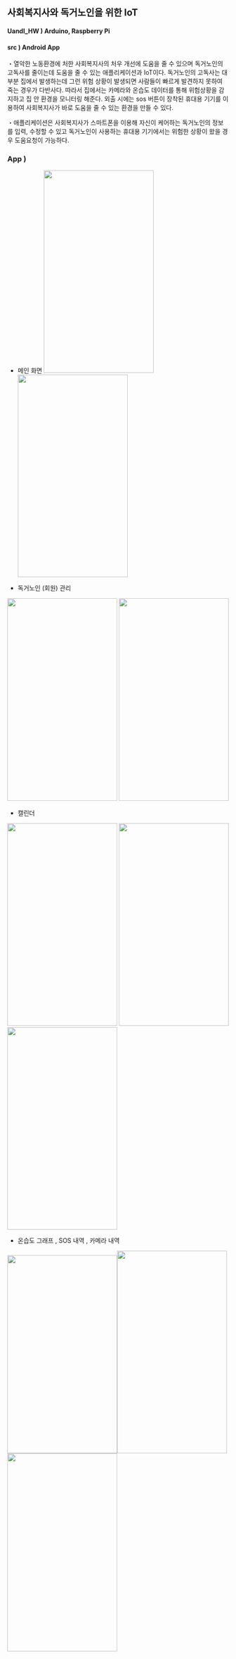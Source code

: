 ## 사회복지사와 독거노인을 위한 IoT 

#### UandI_HW ) Arduino, Raspberry Pi
#### src ) Android App 

・열악한 노동환경에 처한 사회복지사의 처우 개선에 도움을 줄 수 있으며 독거노인의 고독사를 줄이는데 도움을 줄 수 있는 애플리케이션과 IoT이다. 
독거노인의 고독사는 대부분 집에서 발생하는데 그런 위험 상황이 발생되면 사람들이 빠르게 발견하지 못하여 죽는 경우가 다반사다. 따라서 집에서는 카메라와 온습도 데이터를 통해 위험상황을 감지하고 집 안 환경을 모니터링 해준다. 외출 시에는 sos 버튼이 장착된 휴대용 기기를 이용하여 사회복지사가 바로 도움을 줄 수 있는 환경을 만들 수 있다.

・애플리케이션은 사회복지사가 스마트폰을 이용해 자신이 케어하는 독거노인의 정보를 입력, 수정할 수 있고 독거노인이 사용하는 휴대용 기기에서는 위험한 상황이 왔을 경우 도움요청이 가능하다. 


### App ) 

- 메인 화면 
<img src="https://user-images.githubusercontent.com/48972530/97716747-56ce1700-1b07-11eb-8335-ff8c19202e85.png"  width="250" height="460"><img src="https://user-images.githubusercontent.com/48972530/97716376-e3c4a080-1b06-11eb-98f9-a549cc36d3c9.png"  width="250" height="460">

- 독거노인 (회원) 관리
<img src="https://user-images.githubusercontent.com/48972530/101984790-0a115a80-3cc7-11eb-9d83-7de2171d7055.png" width="250" height="460">
<img src="https://user-images.githubusercontent.com/48972530/97715271-867c1f80-1b05-11eb-8a69-d42cfe05ed28.png"  width="250" height="460">

- 캘린더

<img src="https://user-images.githubusercontent.com/48972530/91518252-d0d8f880-e92a-11ea-98ec-1e44e047692e.png"  width="250" height="460">   <img src="https://user-images.githubusercontent.com/48972530/91518634-b18e9b00-e92b-11ea-816e-3ae76fdd48fb.png"  width="250" height="460"><img src="https://user-images.githubusercontent.com/48972530/91518511-67a5b500-e92b-11ea-8b11-132a866fd274.png"  width="250" height="460">

- 온습도 그래프 , SOS 내역 , 카메라 내역

<img src="https://user-images.githubusercontent.com/48972530/101984807-21e8de80-3cc7-11eb-9733-ab83ce2d61de.png"  width="250" height="450"><img src="https://user-images.githubusercontent.com/48972530/101984799-1695b300-3cc7-11eb-93c6-3a020eeacd06.png" width="250" height="460">
<img src="https://user-images.githubusercontent.com/48972530/101984815-290fec80-3cc7-11eb-8a80-228e55e70aba.png"  width="250" height="450">
